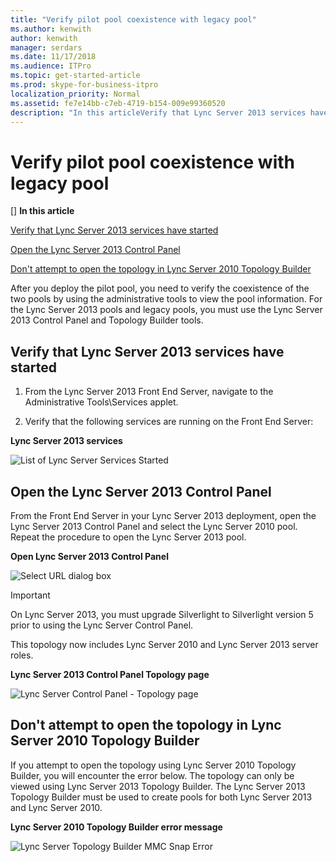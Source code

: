 ```yaml
---
title: "Verify pilot pool coexistence with legacy pool"
ms.author: kenwith
author: kenwith
manager: serdars
ms.date: 11/17/2018
ms.audience: ITPro
ms.topic: get-started-article
ms.prod: skype-for-business-itpro
localization_priority: Normal
ms.assetid: fe7e14bb-c7eb-4719-b154-009e99360520
description: "In this articleVerify that Lync Server 2013 services have startedOpen the Lync Server 2013 Control PanelDon't attempt to open the topology in Lync Server 2010 Topology Builder"
---
```


# Verify pilot pool coexistence with legacy pool
[]
 **In this article**
  
[Verify that Lync Server 2013 services have started](#sectionSection0)
  
[Open the Lync Server 2013 Control Panel](#sectionSection1)
  
[Don't attempt to open the topology in Lync Server 2010 Topology Builder](#sectionSection2)
  
After you deploy the pilot pool, you need to verify the coexistence of the two pools by using the administrative tools to view the pool information. For the Lync Server 2013 pools and legacy pools, you must use the Lync Server 2013 Control Panel and Topology Builder tools. 
  
## Verify that Lync Server 2013 services have started
<a name="sectionSection0"> </a>

1. From the Lync Server 2013 Front End Server, navigate to the Administrative Tools\Services applet.
    
2. Verify that the following services are running on the Front End Server:
    
**Lync Server 2013 services**

![List of Lync Server Services Started](../../media/Migration_LyncServer_from_LyncServer2010_ServicesStarted.png)
  
## Open the Lync Server 2013 Control Panel
<a name="sectionSection1"> </a>

From the Front End Server in your Lync Server 2013 deployment, open the Lync Server 2013 Control Panel and select the Lync Server 2010 pool. Repeat the procedure to open the Lync Server 2013 pool.
  
**Open Lync Server 2013 Control Panel**

![Select URL dialog box](../../media/Migration_LyncServer_from_LyncServer2010_CPanelOpenDialog.png)
  
> [!IMPORTANT]
> On Lync Server 2013, you must upgrade Silverlight to Silverlight version 5 prior to using the Lync Server Control Panel. 
  
This topology now includes Lync Server 2010 and Lync Server 2013 server roles. 
  
**Lync Server 2013 Control Panel Topology page**

![Lync Server Control Panel - Topology page](../../media/migration_lyncserver_config_w15_lcsp_topology.JPG)
  
## Don't attempt to open the topology in Lync Server 2010 Topology Builder
<a name="sectionSection2"> </a>

If you attempt to open the topology using Lync Server 2010 Topology Builder, you will encounter the error below. The topology can only be viewed using Lync Server 2013 Topology Builder. The Lync Server 2013 Topology Builder must be used to create pools for both Lync Server 2013 and Lync Server 2010.
  
**Lync Server 2010 Topology Builder error message**

![Lync Server Topology Builder MMC Snap Error](../../media/Migration_LyncServer_from_LyncServer2010_TopoBuilderErrorMsg.png)
  

